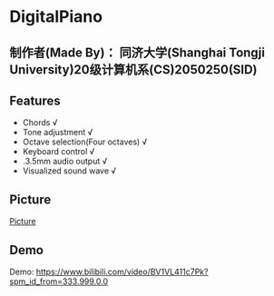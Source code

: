 # DigitalPiano
## 制作者(Made By)： 同济大学(Shanghai Tongji University)20级计算机系(CS)2050250(SID)
## Features
+ Chords √
+ Tone adjustment √
+ Octave selection(Four octaves) √
+ Keyboard control √
+ .3.5mm audio output √
+ Visualized sound wave √  
## Picture
[Picture](https://raw.githubusercontent.com/leo4048111/DigitalPiano/main/Picture/picture.png)
## Demo
Demo: https://www.bilibili.com/video/BV1VL411c7Pk?spm_id_from=333.999.0.0
